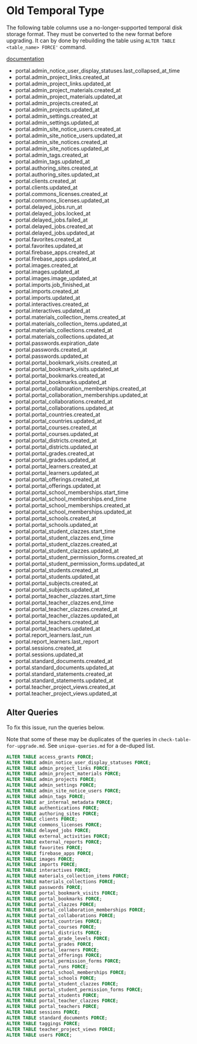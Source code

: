 # Old Temporal Type

The following table columns use a no-longer-supported temporal disk storage format. They must be converted to the new format before upgrading. It can by done by rebuilding the table using `ALTER TABLE <table_name> FORCE'` command.

[documentation](https://mysqlserverteam.com/mysql-8-0-removing-support-for-old-temporal-datatypes/)

- portal.admin_notice_user_display_statuses.last_collapsed_at_time
- portal.admin_project_links.created_at
- portal.admin_project_links.updated_at
- portal.admin_project_materials.created_at
- portal.admin_project_materials.updated_at
- portal.admin_projects.created_at
- portal.admin_projects.updated_at
- portal.admin_settings.created_at
- portal.admin_settings.updated_at
- portal.admin_site_notice_users.created_at
- portal.admin_site_notice_users.updated_at
- portal.admin_site_notices.created_at
- portal.admin_site_notices.updated_at
- portal.admin_tags.created_at
- portal.admin_tags.updated_at
- portal.authoring_sites.created_at
- portal.authoring_sites.updated_at
- portal.clients.created_at
- portal.clients.updated_at
- portal.commons_licenses.created_at
- portal.commons_licenses.updated_at
- portal.delayed_jobs.run_at
- portal.delayed_jobs.locked_at
- portal.delayed_jobs.failed_at
- portal.delayed_jobs.created_at
- portal.delayed_jobs.updated_at
- portal.favorites.created_at
- portal.favorites.updated_at
- portal.firebase_apps.created_at
- portal.firebase_apps.updated_at
- portal.images.created_at
- portal.images.updated_at
- portal.images.image_updated_at
- portal.imports.job_finished_at
- portal.imports.created_at
- portal.imports.updated_at
- portal.interactives.created_at
- portal.interactives.updated_at
- portal.materials_collection_items.created_at
- portal.materials_collection_items.updated_at
- portal.materials_collections.created_at
- portal.materials_collections.updated_at
- portal.passwords.expiration_date
- portal.passwords.created_at
- portal.passwords.updated_at
- portal.portal_bookmark_visits.created_at
- portal.portal_bookmark_visits.updated_at
- portal.portal_bookmarks.created_at
- portal.portal_bookmarks.updated_at
- portal.portal_collaboration_memberships.created_at
- portal.portal_collaboration_memberships.updated_at
- portal.portal_collaborations.created_at
- portal.portal_collaborations.updated_at
- portal.portal_countries.created_at
- portal.portal_countries.updated_at
- portal.portal_courses.created_at
- portal.portal_courses.updated_at
- portal.portal_districts.created_at
- portal.portal_districts.updated_at
- portal.portal_grades.created_at
- portal.portal_grades.updated_at
- portal.portal_learners.created_at
- portal.portal_learners.updated_at
- portal.portal_offerings.created_at
- portal.portal_offerings.updated_at
- portal.portal_school_memberships.start_time
- portal.portal_school_memberships.end_time
- portal.portal_school_memberships.created_at
- portal.portal_school_memberships.updated_at
- portal.portal_schools.created_at
- portal.portal_schools.updated_at
- portal.portal_student_clazzes.start_time
- portal.portal_student_clazzes.end_time
- portal.portal_student_clazzes.created_at
- portal.portal_student_clazzes.updated_at
- portal.portal_student_permission_forms.created_at
- portal.portal_student_permission_forms.updated_at
- portal.portal_students.created_at
- portal.portal_students.updated_at
- portal.portal_subjects.created_at
- portal.portal_subjects.updated_at
- portal.portal_teacher_clazzes.start_time
- portal.portal_teacher_clazzes.end_time
- portal.portal_teacher_clazzes.created_at
- portal.portal_teacher_clazzes.updated_at
- portal.portal_teachers.created_at
- portal.portal_teachers.updated_at
- portal.report_learners.last_run
- portal.report_learners.last_report
- portal.sessions.created_at
- portal.sessions.updated_at
- portal.standard_documents.created_at
- portal.standard_documents.updated_at
- portal.standard_statements.created_at
- portal.standard_statements.updated_at
- portal.teacher_project_views.created_at
- portal.teacher_project_views.updated_at

## Alter Queries

To fix this issue, run the queries below.

Note that some of these may be duplicates of the queries in `check-table-for-upgrade.md`. See `unique-queries.md` for a de-duped list.

```sql
ALTER TABLE access_grants FORCE;
ALTER TABLE admin_notice_user_display_statuses FORCE;
ALTER TABLE admin_project_links FORCE;
ALTER TABLE admin_project_materials FORCE;
ALTER TABLE admin_projects FORCE;
ALTER TABLE admin_settings FORCE;
ALTER TABLE admin_site_notice_users FORCE;
ALTER TABLE admin_tags FORCE;
ALTER TABLE ar_internal_metadata FORCE;
ALTER TABLE authentications FORCE;
ALTER TABLE authoring_sites FORCE;
ALTER TABLE clients FORCE;
ALTER TABLE commons_licenses FORCE;
ALTER TABLE delayed_jobs FORCE;
ALTER TABLE external_activities FORCE;
ALTER TABLE external_reports FORCE;
ALTER TABLE favorites FORCE;
ALTER TABLE firebase_apps FORCE;
ALTER TABLE images FORCE;
ALTER TABLE imports FORCE;
ALTER TABLE interactives FORCE;
ALTER TABLE materials_collection_items FORCE;
ALTER TABLE materials_collections FORCE;
ALTER TABLE passwords FORCE;
ALTER TABLE portal_bookmark_visits FORCE;
ALTER TABLE portal_bookmarks FORCE;
ALTER TABLE portal_clazzes FORCE;
ALTER TABLE portal_collaboration_memberships FORCE;
ALTER TABLE portal_collaborations FORCE;
ALTER TABLE portal_countries FORCE;
ALTER TABLE portal_courses FORCE;
ALTER TABLE portal_districts FORCE;
ALTER TABLE portal_grade_levels FORCE;
ALTER TABLE portal_grades FORCE;
ALTER TABLE portal_learners FORCE;
ALTER TABLE portal_offerings FORCE;
ALTER TABLE portal_permission_forms FORCE;
ALTER TABLE portal_runs FORCE;
ALTER TABLE portal_school_memberships FORCE;
ALTER TABLE portal_schools FORCE;
ALTER TABLE portal_student_clazzes FORCE;
ALTER TABLE portal_student_permission_forms FORCE;
ALTER TABLE portal_students FORCE;
ALTER TABLE portal_teacher_clazzes FORCE;
ALTER TABLE portal_teachers FORCE;
ALTER TABLE sessions FORCE;
ALTER TABLE standard_documents FORCE;
ALTER TABLE taggings FORCE;
ALTER TABLE teacher_project_views FORCE;
ALTER TABLE users FORCE;
```
